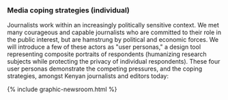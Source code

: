 ### Media coping strategies (individual)

Journalists work within an increasingly politically sensitive context. We met many courageous and capable journalists who are committed to their role in the public interest, but are hamstrung by political and economic forces. We will introduce a few of these actors as "user personas," a design tool representing composite portraits of respondents (humanizing research subjects while protecting the privacy of individual respondents). These four user personas demonstrate the competing pressures, and the coping strategies, amongst Kenyan journalists and editors today:

<div class="fullWidth">
  {% include graphic-newsroom.html %}
</div>
